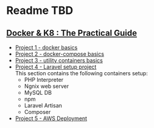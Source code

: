 # Readme TBD

## [Docker & K8 : The Practical Guide](https://www.udemy.com/course/docker-kubernetes-the-practical-guide/)
- [Project 1 - docker basics](./DockerKubernetesThePracticalGuide/Project_1/)
- [Project 2 - docker-compose basics](./DockerKubernetesThePracticalGuide/Project_2/)
- [Project 3 - utility containers basics](./DockerKubernetesThePracticalGuide/Project_3/)
- [Project 4 - Laravel setup project](./DockerKubernetesThePracticalGuide/)  
     This section contains the following containers setup:
     - PHP Interpreter
     - Ngnix web server
     - MySQL DB
     - npm
     - Laravel Artisan
     - Composer
- [Project 5 - AWS Deployment](./DockerKubernetesThePracticalGuide/Project_5/README.md)